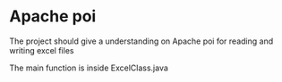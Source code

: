 # Apache poi

The project should give a understanding on Apache poi for reading and writing excel files

The main function is inside ExcelClass.java
